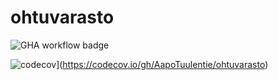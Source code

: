 # ohtuvarasto
![GHA workflow badge](https://github.com/AapoTuulentie/ohtuvarasto/actions/workflows/main.yml/badge.svg)

![codecov](https://codecov.io/gh/AapoTuulentie/ohtuvarasto/branch/main/graph/badge.svg?token=6SUSPFJDS2)](https://codecov.io/gh/AapoTuulentie/ohtuvarasto)
